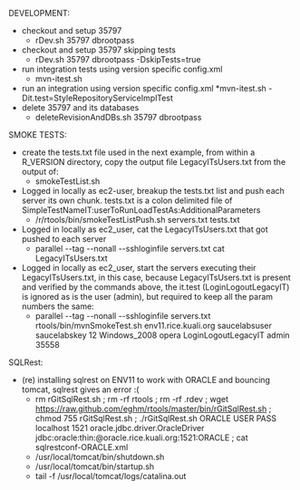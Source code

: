 DEVELOPMENT:
* checkout and setup 35797
    * rDev.sh 35797 dbrootpass
* checkout and setup 35797 skipping tests
    * rDev.sh 35797 dbrootpass -DskipTests=true
* run integration tests using version specific config.xml
    * mvn-itest.sh 
* run an integration using version specific config.xml
    *mvn-itest.sh -Dit.test=StyleRepositoryServiceImplTest
* delete 35797 and its databases
    * deleteRevisionAndDBs.sh 35797 dbrootpass

SMOKE TESTS:
* create the tests.txt file used in the next example, from within a R_VERSION directory, copy the output file LegacyITsUsers.txt from the output of:
    * smokeTestList.sh
* Logged in locally as ec2-user, breakup the tests.txt list and push each server its own chunk.  tests.txt is a colon delimited file of SimpleTestNameIT:userToRunLoadTestAs:AdditionalParameters 
    * /r/rtools/bin/smokeTestListPush.sh servers.txt tests.txt
* Logged in locally as ec2_user, cat the LegacyITsUsers.txt that got pushed to each server
    * parallel --tag --nonall --sshloginfile servers.txt  cat LegacyITsUsers.txt
* Logged in locally as ec2_user, start the servers executing their LegacyITsUsers.txt, in this case, because LegacyITsUsers.txt is present and verified by the commands above, the it.test (LoginLogoutLegacyIT) is ignored as is the user (admin), but required to keep all the param numbers the same:
    * parallel --tag --nonall --sshloginfile servers.txt rtools/bin/mvnSmokeTest.sh env11.rice.kuali.org saucelabsuser saucelabskey 12 Windows_2008 opera LoginLogoutLegacyIT admin 35558

SQLRest:
* (re) installing sqlrest on ENV11 to work with ORACLE and bouncing tomcat, sqlrest gives an error :(
    * rm rGitSqlRest.sh ; rm -rf rtools ; rm -rf .rdev ; wget https://raw.github.com/eghm/rtools/master/bin/rGitSqlRest.sh ; chmod 755 rGitSqlRest.sh ; ./rGitSqlRest.sh ORACLE USER PASS localhost 1521 oracle.jdbc.driver.OracleDriver jdbc:oracle:thin:@oracle.rice.kuali.org:1521:ORACLE ; cat sqlrestconf-ORACLE.xml
    * /usr/local/tomcat/bin/shutdown.sh
    * /usr/local/tomcat/bin/startup.sh
    * tail -f /usr/local/tomcat/logs/catalina.out
